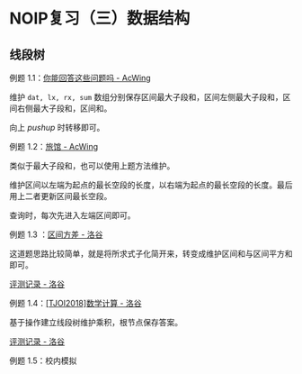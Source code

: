 # NOIP复习（三）数据结构

## 线段树

例题 $1.1$：[你能回答这些问题吗 - AcWing](https://www.acwing.com/problem/content/description/246/)

维护 `dat, lx, rx, sum` 数组分别保存区间最大子段和，区间左侧最大子段和，区间右侧最大子段和，区间和。

向上 $pushup$ 时转移即可。

例题 $1.2$：[旅馆 - AcWing](https://www.acwing.com/problem/content/263/)

类似于最大子段和，也可以使用上题方法维护。

维护区间以左端为起点的最长空段的长度，以右端为起点的最长空段的长度。最后用上二者更新区间最长空段。

查询时，每次先进入左端区间即可。

例题 $1.3$ ：[区间方差 - 洛谷](https://www.luogu.com.cn/problem/P5142)

这道题思路比较简单，就是将所求式子化简开来，转变成维护区间和与区间平方和即可。

[评测记录 - 洛谷](https://www.luogu.com.cn/record/77020948)

例题 $1.4$：[[TJOI2018]数学计算 - 洛谷](https://www.luogu.com.cn/problem/P4588)

基于操作建立线段树维护乘积，根节点保存答案。

[评测记录 - 洛谷](https://www.luogu.com.cn/record/85616957)

例题 $1.5$：校内模拟
